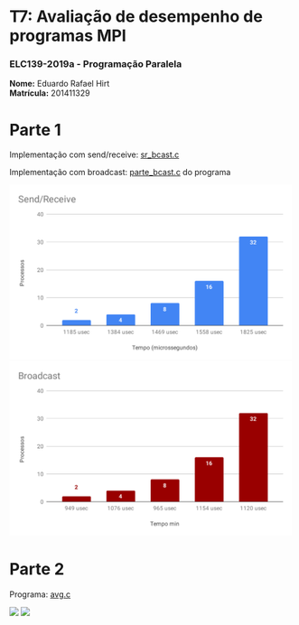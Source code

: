 # T7: Avaliação de desempenho de programas MPI

### ELC139-2019a - Programação Paralela

**Nome:** Eduardo Rafael Hirt <br/>
**Matrícula:** 201411329

# Parte 1

Implementação com send/receive: [sr_bcast.c](sr_meu_bcast.c)


Implementação com broadcast: [parte_bcast.c](sr_bcast.c) do programa


<img src="./graficos/Send_Receive.svg" width="500">
<img src="./graficos/Broadcast.svg" width="500">


</br>

# Parte 2

Programa: [avg.c](avg.c)


<img src="./graficos/lat.png" width="500">
<img src="./graficos/bw.png" width="500">
